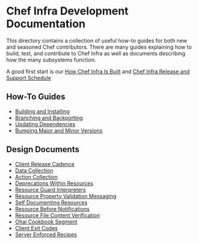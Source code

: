 # Chef Infra Development Documentation

This directory contains a collection of useful how-to guides for both new and seasoned Chef contributors. There are many guides explaining how to build, test, and contribute to Chef Infra as well as documents describing how the many subsystems function.

A good first start is our [How Chef Infra Is Built](how_chef_is_built.md) and [Chef Infra Release and Support Schedule](release_and_support_schedule.md)

## How-To Guides

- [Building and Installing](./how_to/building_and_installing.md)
- [Branching and Backporting](./how_to/branching_and_backporting.md)
- [Updating Dependencies](./how_to/updating_dependencies.md)
- [Bumping Major and Minor Versions](./how_to/bumping_minor_or_major_versions.md)

## Design Documents

- [Client Release Cadence](./design_documents/client_release_cadence.mdÂ)
- [Data Collection](./design_documents/data_collector.md)
- [Action Collection](./design_documents/action_collection.md)
- [Deprecations Within Resources](./design_documents/deprecations_in_resources.md)
- [Resource Guard Interpreters](./design_documents/resource_guard_interpreters.md)
- [Resource Property Validation Messaging](./design_documents/resource_property_validation_messaging.md)
- [Self Documenting Resources](./design_documents/self_documenting_resources.md)
- [Resource Before Notifications](./design_documents/resource_before_notifications.md)
- [Resource File Content Verification](resource_file_content_verification.md)
- [Ohai Cookbook Segment](./design_documents/ohai_cookbook_segment.md)
- [Client Exit Codes](./design_documents/client_exit_codes.md)
- [Server Enforced Recipes](./design_documents/server_enforced_recipes.md)
